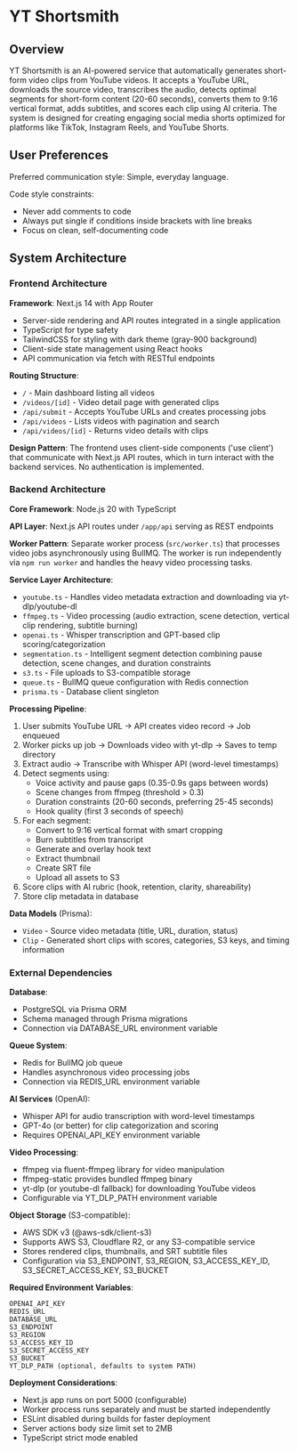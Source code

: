 # YT Shortsmith

## Overview

YT Shortsmith is an AI-powered service that automatically generates short-form video clips from YouTube videos. It accepts a YouTube URL, downloads the source video, transcribes the audio, detects optimal segments for short-form content (20-60 seconds), converts them to 9:16 vertical format, adds subtitles, and scores each clip using AI criteria. The system is designed for creating engaging social media shorts optimized for platforms like TikTok, Instagram Reels, and YouTube Shorts.

## User Preferences

Preferred communication style: Simple, everyday language.

Code style constraints:
- Never add comments to code
- Always put single if conditions inside brackets with line breaks
- Focus on clean, self-documenting code

## System Architecture

### Frontend Architecture

**Framework**: Next.js 14 with App Router
- Server-side rendering and API routes integrated in a single application
- TypeScript for type safety
- TailwindCSS for styling with dark theme (gray-900 background)
- Client-side state management using React hooks
- API communication via fetch with RESTful endpoints

**Routing Structure**:
- `/` - Main dashboard listing all videos
- `/videos/[id]` - Video detail page with generated clips
- `/api/submit` - Accepts YouTube URLs and creates processing jobs
- `/api/videos` - Lists videos with pagination and search
- `/api/videos/[id]` - Returns video details with clips

**Design Pattern**: The frontend uses client-side components ('use client') that communicate with Next.js API routes, which in turn interact with the backend services. No authentication is implemented.

### Backend Architecture

**Core Framework**: Node.js 20 with TypeScript

**API Layer**: Next.js API routes under `/app/api` serving as REST endpoints

**Worker Pattern**: Separate worker process (`src/worker.ts`) that processes video jobs asynchronously using BullMQ. The worker is run independently via `npm run worker` and handles the heavy video processing tasks.

**Service Layer Architecture**:
- `youtube.ts` - Handles video metadata extraction and downloading via yt-dlp/youtube-dl
- `ffmpeg.ts` - Video processing (audio extraction, scene detection, vertical clip rendering, subtitle burning)
- `openai.ts` - Whisper transcription and GPT-based clip scoring/categorization
- `segmentation.ts` - Intelligent segment detection combining pause detection, scene changes, and duration constraints
- `s3.ts` - File uploads to S3-compatible storage
- `queue.ts` - BullMQ queue configuration with Redis connection
- `prisma.ts` - Database client singleton

**Processing Pipeline**:
1. User submits YouTube URL → API creates video record → Job enqueued
2. Worker picks up job → Downloads video with yt-dlp → Saves to temp directory
3. Extract audio → Transcribe with Whisper API (word-level timestamps)
4. Detect segments using:
   - Voice activity and pause gaps (0.35-0.9s gaps between words)
   - Scene changes from ffmpeg (threshold > 0.3)
   - Duration constraints (20-60 seconds, preferring 25-45 seconds)
   - Hook quality (first 3 seconds of speech)
5. For each segment:
   - Convert to 9:16 vertical format with smart cropping
   - Burn subtitles from transcript
   - Generate and overlay hook text
   - Extract thumbnail
   - Create SRT file
   - Upload all assets to S3
6. Score clips with AI rubric (hook, retention, clarity, shareability)
7. Store clip metadata in database

**Data Models** (Prisma):
- `Video` - Source video metadata (title, URL, duration, status)
- `Clip` - Generated short clips with scores, categories, S3 keys, and timing information

### External Dependencies

**Database**: 
- PostgreSQL via Prisma ORM
- Schema managed through Prisma migrations
- Connection via DATABASE_URL environment variable

**Queue System**:
- Redis for BullMQ job queue
- Handles asynchronous video processing jobs
- Connection via REDIS_URL environment variable

**AI Services** (OpenAI):
- Whisper API for audio transcription with word-level timestamps
- GPT-4o (or better) for clip categorization and scoring
- Requires OPENAI_API_KEY environment variable

**Video Processing**:
- ffmpeg via fluent-ffmpeg library for video manipulation
- ffmpeg-static provides bundled ffmpeg binary
- yt-dlp (or youtube-dl fallback) for downloading YouTube videos
- Configurable via YT_DLP_PATH environment variable

**Object Storage** (S3-compatible):
- AWS SDK v3 (@aws-sdk/client-s3)
- Supports AWS S3, Cloudflare R2, or any S3-compatible service
- Stores rendered clips, thumbnails, and SRT subtitle files
- Configuration via S3_ENDPOINT, S3_REGION, S3_ACCESS_KEY_ID, S3_SECRET_ACCESS_KEY, S3_BUCKET

**Required Environment Variables**:
```
OPENAI_API_KEY
REDIS_URL
DATABASE_URL
S3_ENDPOINT
S3_REGION
S3_ACCESS_KEY_ID
S3_SECRET_ACCESS_KEY
S3_BUCKET
YT_DLP_PATH (optional, defaults to system PATH)
```

**Deployment Considerations**:
- Next.js app runs on port 5000 (configurable)
- Worker process runs separately and must be started independently
- ESLint disabled during builds for faster deployment
- Server actions body size limit set to 2MB
- TypeScript strict mode enabled